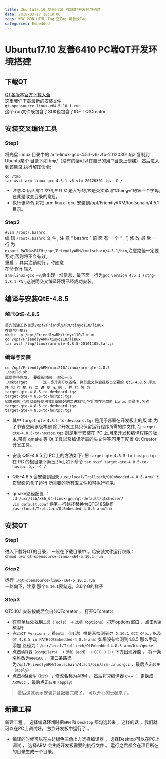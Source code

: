 ```yaml
---
title: Ubuntu17.10 友善6410 PC端QT开发环境搭建
date: 2018-03-17 18:10:00
tags: W3C MDN HTML Tag 空Tag 可替换Tag
categories: Embedded
---
```


# Ubuntu17.10 友善6410 PC端QT开发环境搭建

## 下载QT

[QT各版本官方下载大全](http://download.qt.io/archive/qt/)  
这里我们下载最新的安装文件  
`qt-opensource-linux-x64-5.10.1.run`  
这个.run文件既包含了SDK也包含了IDE：QtCreator

## 安装交叉编译工具

### Step1
将光盘 Linux 目录中的 arm-linux-gcc-4.5.1-v6-vfp-20120301.tgz 复制到 Ubuntu某个
目录下如 tmp/（没有的话可以在自己的用户目录上创建）,然后进入到该目录,执行解压命令:
```
cd /tmp
tar xvzf arm-linux-gcc-4.5.1-v6-vfp-20120301.tgz –C /
```

- 注意:C 后面有个空格,并且 C 是大写的,它是英文单词“Change”的第一个字母,在此是改变目录的意思。
- 执行该命令,将把 arm-linux- gcc 安装到/opt/FriendlyARM/toolschain/4.5.1 目录。

### Step2
`#vim /root/.bashrc`  
编 辑 `/root/.bashrc` 文 件 , 注 意 “ bashrc ” 前 面 有 一 个 “ . ”, 修 改 最 后 一 行 为   
`export PATH=$PATH:/opt/FriendlyARM/toolschain/4.5.1/bin`,注意路径一定要写对,否则将不会有效。  
重启 ，其实注销就行 。你随意  
在命令行 输入  
`arm-linux-gcc –v`,会出现一堆信息，最下面一行为`gcc version 4.5.1 (ctng-1.8.1-FA)`,这说明交叉编译环境已经成功安装。

## 编译与安装QtE-4.8.5

### 解压QtE-4.8.5
```
首先创建工作目录/opt/FriendlyARM/tinyc110/linux
在命令行执行
mkdir –p /opt/FriendlyARM/tinyc110/linux
cd /opt/FriendlyARM/tinyc110/linux
tar xvzf /tmp/linux/arm-qte-4.8.5-20101105.tar.gz
```

### 编译与安装

```
cd /opt/FriendlyARM/mini210/linux/arm-qte-4.8.5
./build.sh
此处等待完成， 要很长时间 ，耐心一点
./mktarget       这一步其实可以省略，执行此文件会提取出必要的 QtE-4.8.5 库文
件 和 可 执 行 二 进 制 示 例 , 并 打 包 为 
target-qte-4.8.5-to-devboard.tgz 
target-qte-4.8.5-to-hostpc.tgz
如果省略,也可以直接使用我们编译好的二进制包,它们放在光盘的 Linux 目录下,名称
target-qte-4.8.5-to-devboard.tgz 
target-qte-4.8.5-to-hostpc.tgz
```
- 其中 `target-qte-4.8.5-to-devboard.tgz` 是用于部署在开发板上的版 本,为了节省空间该版本删
除了开发工具只保留运行程序所需的库文件,而 `target-qte-4.8.5-to-hostpc.tgz` 则是用于安装在 PC
上,用来开发和编译程序的版本,带有 qmake 等 Qt 工具以及编译所需的头文件等,可用于配置
Qt Creator 开发工具。

- 安装 QtE-4.8.5 到 PC 上的方法如下:
把 `target-qte-4.8.5-to-hostpc.tgz` 在 PC 的根目录下解压即可,如下命令
`tar xvzf target-qte-4.8.5-to-hostpc.tgz –C /`
- QtE-4.8.5 会安装到目录 `/usr/local/Trolltech/QtEmbedded-4.8.5-arm/` 下,它里面包含了运行
所需要的所有库文件和可执行程序。

- qmake路径配置 ：  
`cd /usr/lib/x86_64-linux-gnu/qt-default/qtchooser/`  
`vim default.conf` 将第一行路径替换为QTE485路径 `/usr/local/Trolltech/QtEmbedded-4.8.5-arm/lib`

## 安装QT

### Step1
进入下载好QT的目录， 一般在下载目录中 。给安装文件运行权限：  
`chmod u+x qt-opensource-linux-x64-5.10.1.run`

### Step2
运行 `./qt-opensource-linux-x64-5.10.1.run`  
一路向下，注意   那个`5.10.1`要勾选，3.6个G的样子

### Step3
QT5.10.1 安装按成后会自带QTcreator ， 打开QTcreator
- 在菜单栏处找到`工具（Tools）` -> `选项（options）` 打开options窗口 ，点击`构建和运行`   
- 点击`QT Versions` ，看auto （自动）栏是否检测到`QT 5.10.1 GCC 64bit` 以及`QT 4.8.5 in PATH(QtEmbedded-4.8.5-arm)` 如果没有检测到4.8.5 那么手动添加 路径为：`/usr/local/Trolltech/QtEmbedded-4.8.5-arm/bin/qmake`
- 点击`编译器（compilers）` -> `添加（add）` -> `GCC` -> `C++`  下方出现弹窗 ， 将一条名称改为`ARMGCC` ， 第二条路径为`/opt/FriendlyARM/toolschain/4.5.1/bin/arm-linux-gcc` ，最后点击`应用（apply）` 
- 点击`构建套件（kit）`  ，修改名称为ARM ， 然后将才编译器 c++ ： 更换成 `ARMGCC`  ，最后点击`应用（apply）` 

> 最后这就表示安装并且配置完成了， 可以开心的玩起来了。

## 新建工程

新建工程 ， 选择编译环境时把`ARM` 和 `Desktop` 都勾选起来 ，这样的话 ，我们就可以在PC上调试好， 放到开发板中运行了  。
- 编译的时候可以在左边绿色三角上方选择编译器 ，  选择Desktop可以在PC上调试 ， 选择ARM 会生成开发板需要的执行文件 。 运行之后都会在项目所在的目录生成一个目录。
